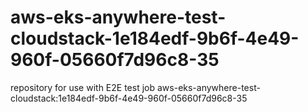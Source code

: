 # aws-eks-anywhere-test-cloudstack-1e184edf-9b6f-4e49-960f-05660f7d96c8-35
repository for use with E2E test job aws-eks-anywhere-test-cloudstack:1e184edf-9b6f-4e49-960f-05660f7d96c8-35
